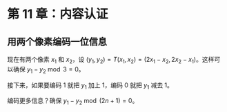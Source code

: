 # 第 11 章：内容认证

## 用两个像素编码一位信息

现在有两个像素 $x_1$ 和 $x_2$，设 $(y_1, y_2) = T(x_1, x_2) = (2 x_1 - x_2, 2 x_2 - x_1)$。这样可以确保 $y_1 - y_2 \bmod 3 = 0$。

接下来，如果要编码 1 就把 $y_1$ 加上 1，编码 0 就把 $y_1$ 减去 1。

编码更多信息？确保 $y_1 - y_2 \bmod (2n + 1) = 0$。
